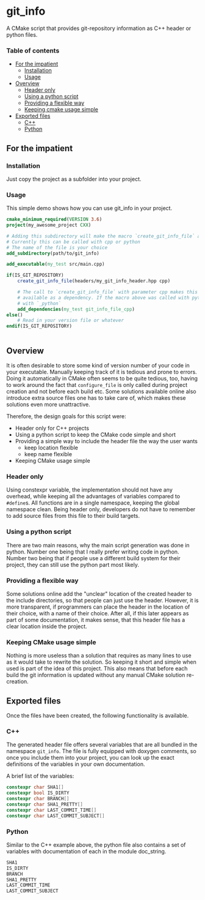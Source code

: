 # git_info
A CMake script that provides git-repository information as C++ header or python files.
### Table of contents

* [For the impatient](#for_the_impatient)
    * [Installation](#installation)
    * [Usage](#usage)
* [Overview](#overview)
    * [Header only](#header_only)
    * [Using a python script](#using_a_python_script)
    * [Providing a flexible way](#providing_a_flexible_way)
    * [Keeping cmake usage simple](#keeping_cmake_usage_simple)
* [Exported files](#exported_files)
    * [C++](#cpp)
    * [Python](#python)


## For the impatient<a name="for_the_impatient"></a>
### Installation<a name="installation"></a>
Just copy the project as a subfolder into your project.
### Usage<a name="usage"></a>
This simple demo shows how you can use git_info in your project.
```cmake
cmake_minimum_required(VERSION 3.6)
project(my_awesome_project CXX)

# Adding this subdirectory will make the macro `create_git_info_file` available
# Currently this can be called with cpp or python
# The name of the file is your choice
add_subdirectory(path/to/git_info)

add_executable(my_test src/main.cpp)

if(IS_GIT_REPOSITORY)
    create_git_info_file(headers/my_git_info_header.hpp cpp)

    # The call to `create_git_info_file` with parameter cpp makes this target
    # available as a dependency. If the macro above was called with python, the target would end
    # with `_python`
    add_dependencies(my_test git_info_file_cpp)
else()
    # Read in your version file or whatever
endif(IS_GIT_REPOSITORY)



```

## Overview<a name="overview"></a>
It is often desirable to store some kind of version number of your code in your executable.
Manually keeping track of it is tedious and prone to errors. Doing it automatically in CMake often
seems to be quite tedious, too, having to work around the fact that `configure_file` is
only called during project creation and not before each build etc. Some solutions available
online also introduce extra source files one has to take care of, which makes these solutions
even more unattractive.

Therefore, the design goals for this script were:
- Header only for C++ projects
- Using a python script to keep the CMake code simple and short
- Providing a simple way to include the header file the way the user wants
  - keep location flexible
  - keep name flexible
- Keeping CMake usage simple

### Header only<a name="header_only"></a>
Using constexpr variable, the implementation should not have any overhead, while
keeping all the advantages of variables compared to `#define`s. All functions are in a single
namespace, keeping the global namespace clean. Being header only, developers do not have
to remember to add source files from this file to their build targets.

### Using a python script<a name="using_a_python_script"></a>
There are two main reasons, why the main script generation was done in python.
Number one being that I really prefer writing code in python. Number two being that
if people use a different build system for their project, they can still use the
python part most likely.

### Providing a flexible way<a name="providing_a_flexible_way"></a>
Some solutions online add the "unclear" location of the created header to
the include directories, so that people can just use the header. However, 
it is more transparent, if programmers can place the header in the location
of their choice, with a name of their choice. After all, if this later appears
as part of some documentation, it makes sense, that this header file has a
clear location inside the project.

### Keeping CMake usage simple<a name="keeping_cmake_usage_simple"></a>
Nothing is more useless than a solution that requires as many lines to use
as it would take to rewrite the solution. So keeping it short and simple when
used is part of the idea of this project. This also means that before each build
the git information is updated without any manual CMake solution re-creation.

## Exported files<a name="exported_files"></a>
Once the files have been created, the following functionality is available.
### C++<a name="cpp"></a>
The generated header file offers several variables that are all bundled in the
namespace `git_info`. The file is fully equipped with doxygen comments, so once
you include them into your project, you can look up the exact definitions of the
variables in your own documentation.

A brief list of the variables:

```cpp
constexpr char SHA1[]
constexpr bool IS_DIRTY
constexpr char BRANCH[]
constexpr char SHA1_PRETTY[]
constexpr char LAST_COMMIT_TIME[]
constexpr char LAST_COMMIT_SUBJECT[]
```

### Python<a name="python"></a>
Similar to the C++ example above, the python file also contains a set of variables with documentation of each in the
module doc_string.

```python
SHA1
IS_DIRTY
BRANCH
SHA1_PRETTY
LAST_COMMIT_TIME
LAST_COMMIT_SUBJECT
```
